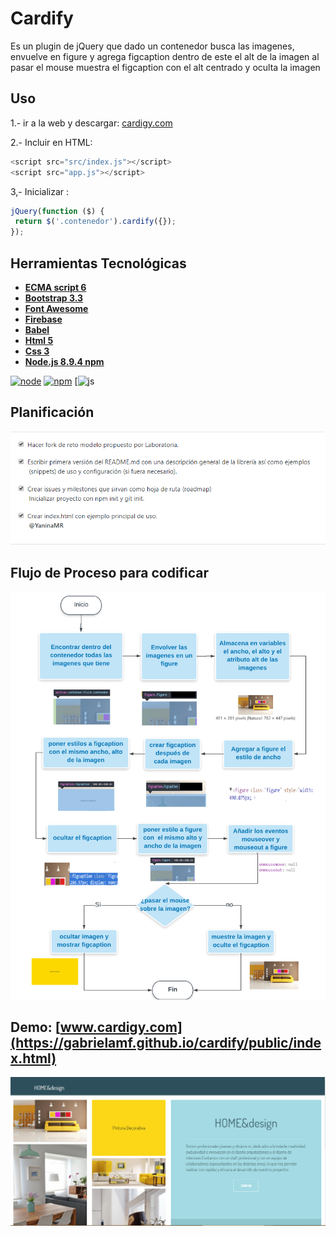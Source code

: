 
Cardify
=================

Es un plugin de jQuery que dado un contenedor busca las imagenes, envuelve en figure y agrega figcaption dentro de este el alt de la imagen al pasar el mouse muestra el figcaption con el alt centrado y oculta la imagen 

## Uso 
 1.- ir a la web y descargar:
 [cardigy.com](https://gabrielamf.github.io/cardify/public/index.html)
 
 2.- Incluir en HTML:
 
```javascript
<script src="src/index.js"></script>
<script src="app.js"></script>

```

 3,- Inicializar :
 ```js
jQuery(function ($) {
  return $('.contenedor').cardify({});
});
```
## Herramientas Tecnológicas
 - **[ECMA script 6](http://es6-features.org/)**
 - **[Bootstrap 3.3](http://getbootstrap.com/docs/3.3/)**   
 - **[Font Awesome](https://fontawesome.com/icons)**  
 - **[Firebase ](https://console.firebase.google.com/)**
 - **[Babel ](https://babeljs.io/docs/setup/#installation)**
 - **[Html 5 ](https://developer.mozilla.org/en-US/docs/Web/Guide/HTML/HTML5)**
 - **[Css 3 ](https://developer.mozilla.org/en-US/docs/Web/CSS/CSS3)**
 - **[Node.js 8.9.4 npm ](https://nodejs.org/en/)**


[![node](https://img.shields.io/node/v/passport/latest.svg)](https://nodejs.org/en/download/releases/) [![npm](https://img.shields.io/npm/v/npm.svg)](https://nodejs.org/en/download/releases/)
[![js](https://img.shields.io/github/languages/top/badges/shields.svg)



## Planificación

![img-readme](public/assets/images/issue.png)

## Flujo de Proceso para codificar

![img-readme](public/assets/images/flujo.png)

## Demo:  [www.cardigy.com](https://gabrielamf.github.io/cardify/public/index.html)

![img-readme](public/assets/images/img-demo.png)
